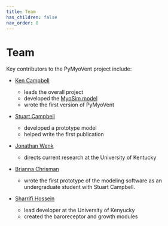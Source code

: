 ```yaml
---
title: Team
has_children: false
nav_order: 8
---
```


# Team

Key contributors to the PyMyoVent project include:

+ [Ken Campbell](http://www.campbellmusclelab.org)
  + leads the overall project
  + developed the [MyoSim model](https://campbell-muscle-lab.github.io/MATMyoSim/)
  + wrote the first version of PyMyoVent

  
+ [Stuart Campbell](https://seas.yale.edu/faculty-research/faculty-directory/stuart-campbell)
  + developed a prototype model
  + helped write the first publication


+ [Jonathan Wenk](https://www.engr.uky.edu/directory/wenk-jonathan)
  + directs current research at the University of Kentucky


+ [Brianna Chrisman](https://www.linkedin.com/in/briannachrisman)
  + wrote the first prototype of the modeling software as an undergraduate student with Stuart Campbell.


+ [Sharrifi Hossein](https://www.linkedin.com/in/hossein-sharifi-98a805bb)
  + lead developer at the University of Kenyucky
  + created the baroreceptor and growth modules


